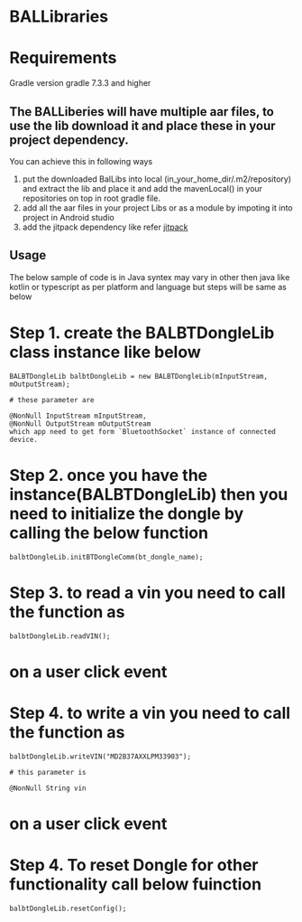 # BALLibraries
# Requirements
Gradle version gradle 7.3.3 and higher
## The BALLiberies will have multiple aar files, to use the lib download it and place these in your project dependency.

You can achieve this in following ways 
1. put the downloaded BalLibs into local (in_your_home_dir/.m2/repository) and extract the lib and place it and add the mavenLocal() in your repositories on top in root gradle file.
2. add all the aar files in your project Libs or as a module by impoting it into project in Android studio
3. add the jitpack dependency like refer [jitpack](https://jitpack.io/#nkjha700011/SampleLib/0.0.1)
## Usage
The below sample of code is in Java syntex may vary in other then java like kotlin or typescript as per platform and language but steps will be same as below
# Step 1. create the BALBTDongleLib class instance like below
	
	BALBTDongleLib balbtDongleLib = new BALBTDongleLib(mInputStream, mOutputStream);
	
	# these parameter are 
	
	@NonNull InputStream mInputStream, 
	@NonNull OutputStream mOutputStream 
	which app need to get form `BluetoothSocket` instance of connected device.
	
	 
# Step 2. once you have the instance(BALBTDongleLib) then you need to initialize the dongle by calling the below function 

	balbtDongleLib.initBTDongleComm(bt_dongle_name);
	
# Step 3. to read a vin you need to call the function as

	balbtDongleLib.readVIN(); 
	
# on a user click event
# Step 4. to write a vin you need to call the function as

	balbtDongleLib.writeVIN("MD2B37AXXLPM33903");
	
	# this parameter is
	
	@NonNull String vin
	
# on a user click event
# Step 4. To reset Dongle for other functionality call below fuinction

	balbtDongleLib.resetConfig();
